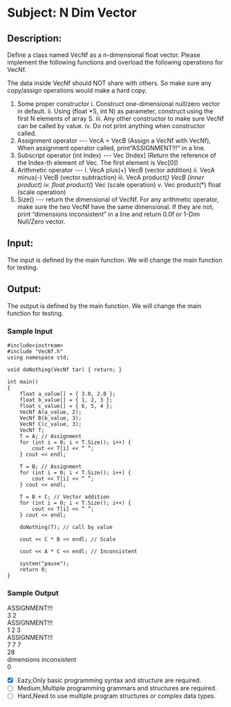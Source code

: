 # Subject: N Dim Vector
## Description:
Define a class named VecNf as a n-dimensional float vector. Please implement the following functions and overload the following operations for VecNf.

The data inside VecNf should NOT share with others. So make sure any copy/assign operations would make a hard copy.
1.	Some proper constructor
i.	Construct one-dimensional null/zero vector in default.
ii.	Using (float *S, int N) as parameter, construct using the first N elements of array S.
iii.	Any other constructor to make sure VecNf can be called by value.
iv.	Do not print anything when constructor called.
2.	Assignment operator --- VecA = VecB (Assign a VecNf with VecNf), When 
assignment operator called, print“ASSIGNMENT!!!”
in a line.
3.	Subscript operator (int Index) --- Vec [Index] (Return the reference of the 
Index-th element of Vec. The first element is Vec[0])
4.	Arithmetic operator ---
i.	VecA plus(+) VecB (vector addition)
ii.	VecA minus(-) VecB (vector subtraction)
iii.	VecA product(*) VecB (inner product)
iv.	float product(*) Vec (scale operation)
v.	Vec product(*) float (scale operation)
5.	Size() --- return the dimensional of VecNf.
For any arithmetic operator, make sure the two VecNf have the same dimensional. If they are not, print “dimensions inconsistent” in a line and return 0.0f or 1-Dim Null/Zero vector. 


## Input:
The input is defined by the main function.
We will change the main function for testing.

## Output:
The output is defined by the main function.
We will change the main function for testing.

### Sample Input	 
```
#include<iostream>
#include "VecNf.h"
using namespace std; 

void doNothing(VecNf tar) { return; }

int main()
{
    float a_value[] = { 3.0, 2.0 };
    float b_value[] = { 1, 2, 3 };
    float c_value[] = { 6, 5, 4 };
    VecNf A(a_value, 2);
    VecNf B(b_value, 3);
    VecNf C(c_value, 3);
    VecNf T;
    T = A; // Assignment
    for (int i = 0; i < T.Size(); i++) {
        cout << T[i] << “ ”;
    } cout << endl;

    T = B; // Assignment
    for (int i = 0; i < T.Size(); i++) {
        cout << T[i] << “ ”;
    } cout << endl;

    T = B + C; // Vector addition
    for (int i = 0; i < T.Size(); i++) {
        cout << T[i] << “ ”;
    } cout << endl;

    doNothing(T); // call by value

    cout << C * B << endl; // Scale

    cout << A * C << endl; // Inconsistent

    system("pause");
    return 0;
}

```

### Sample Output 
ASSIGNMENT!!!<br>
3 2<br>
ASSIGNMENT!!!<br>
1 2 3<br>
ASSIGNMENT!!!<br>
7 7 7<br>
28<br>
dimensions inconsistent<br>
0

- [x]  Eazy,Only basic programming syntax and structure are required.
- [ ]  Medium,Multiple programming grammars and structures are required.
- [ ] Hard,Need to use multiple program structures or complex data types.
